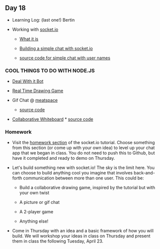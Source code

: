 ## Day 18

* Learning Log: (last one!) Bertin

* Working with [socket.io](https://www.npmjs.com/package/socket.io)

    * [What it is](https://socket.io/docs/#What-Socket-IO-is)
    
    * [Building a simple chat with socket.io](https://socket.io/get-started/chat)
    
    * [source code for simple chat with user names](https://github.com/socketio/socket.io/tree/master/examples/chat)
    

### COOL THINGS TO DO WITH NODE.JS

* [Deal With it Bot](http://www.nobadmemories.com/dealwithit/)

* [Real Time Drawing Game](https://tutorialzine.com/2012/08/nodejs-drawing-game)

* Gif Chat @ [meatspace](https://chat.meatspac.es/)
    * [source code](https://github.com/meatspaces/meatspace-chat-v2)
    
* [Collaborative Whiteboard](https://socket.io/demos/whiteboard/)
        * [source code](https://github.com/socketio/socket.io/tree/master/examples/whiteboard)
        
### Homework

* Visit the [homework section](https://socket.io/get-started/chat) of the socket.io tutorial. Choose something from this section (or come up with your own idea) to level up your chat app that we began in class. You do not need to push this to Github, but have it completed and ready to demo on Thursday.

* Let's build something new with socket.io! The sky is the limit here. You can choose to build anything cool you imagine that involves back-and-forth communication between more than one user. This could be:
    
    * Build a collaborative drawing game, inspired by the tutorial but with your own twist
    
    * A picture or gif chat
    
    * A 2-player game
    
    * Anything else!
    
* Come in Thursday with an idea and a basic framework of how you will build. We will workshop your ideas in class on Thursday and present them in class the following Tuesday, April 23.
    
        